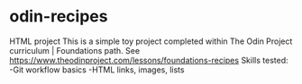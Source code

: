 # odin-recipes
HTML project
This is a simple toy project completed within The Odin Project curriculum | Foundations path. See https://www.theodinproject.com/lessons/foundations-recipes 
Skills tested: 
  -Git workflow basics
  -HTML links, images, lists